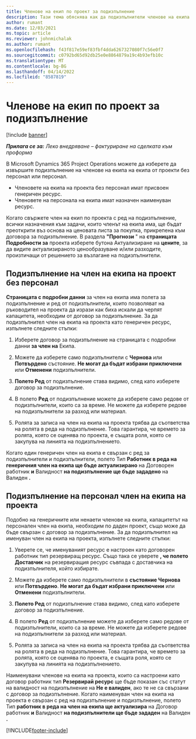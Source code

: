 ```yaml
---
title: Членове на екип по проект за подизпълнение
description: Тази тема обяснява как да подизпълнители членове на екипа на проекта в Microsoft Dynamics 365 Project Operations.
author: rumant
ms.date: 12/03/2021
ms.topic: article
ms.reviewer: johnmichalak
ms.author: rumant
ms.openlocfilehash: f43f817e59ef83fbf4dda6267327080f7c56e0f7
ms.sourcegitcommit: c0792bd65d92db25e0e8864879a19c4b93efb10c
ms.translationtype: MT
ms.contentlocale: bg-BG
ms.lasthandoff: 04/14/2022
ms.locfileid: "8587819"
---
```

# <a name="subcontracting-project-team-members"></a>Членове на екип по проект за подизпълнение

[!include [banner](../../includes/dataverse-preview.md)]

_**Прилага се за:** Леко внедряване – фактуриране на сделката към проформа_

В Microsoft Dynamics 365 Project Operations можете да изберете да извършите подизпълнение на членове на екипа на екипа от проекти без персонал или персонал.

- Членовете на екипа на проекта без персонал имат присвоен генеричен ресурс.
- Членовете на персонала на екипа имат назначен наименуван ресурс.

Когато свържете член на екип по проекта с ред на подизпълнение, всички назначения към задачи, които членът на екипа има, ще бъдат преоткрити въз основа на ценовата листа за покупка, прикрепена към договора за подизпълнение.  В раздела **"Прогнози** " на **страницата Подробности за** проекта изберете бутона Актуализиране на **цените**, за да видите актуализираното ценообразуване и/или разходите, произтичащи от решението за възлагане на подизпълнители. 

## <a name="subcontracting-an-unstaffed-project-team-member"></a>Подизпълнение на член на екипа на проект без персонал
**Страницата с подробни данни** за член на екипа има полета за подизпълнение и ред от подизпълнители, които позволяват на ръководител на проекта да изрази как биха искали да черпят капацитета, необходим от договор за подизпълнение. За да подизпълнител член на екипа на проекта като генеричен ресурс, изпълнете следните стъпки:

1.  Изберете договор за подизпълнение на страницата с подробни данни **за член на** Екипа.

2.  Можете да изберете само подизпълнители с **Чернова** или **Потвърдено** състояние. **Не могат да бъдат избрани приключени** или **Отменени** подизпълнители. 

3.  **Полето Ред** от подизпълнение става видимо, след като изберете договор за подизпълнение.

4.  В полето **Ред** от подизпълнение можете да изберете само редове от подизпълнители, които са за време. Не можете да изберете редове на подизпълнители за разход или материал.

5.  Ролята за записа на член на екипа на проекта трябва да съответства на ролята в реда на подизпълнение. Това гарантира, че времето за ролята, която се оценява по проекта, е същата роля, която се закупува на линията на подизпълнението. 

Когато един генеричен член на екипа е свързан с ред за подизпълнители и подизпълнители, полето Тип **Работник в реда на генеричния член на екипа ще бъде актуализирано** на Договорен работник **и** Валидност **на подизпълнение ще бъде зададено** на Валиден **.**

## <a name="subcontracting-a-staffed-project-team-member"></a>Подизпълнение на персонал член на екипа на проекта
Подобно на генеричните или ненаети членове на екипа, капацитетът на персонален член на екипа, необходим по даден проект, също може да бъде свързан с договор за подизпълнение. За да подизпълнител на именуван член на екипа на проекта, изпълнете следните стъпки:

1.  Уверете се, че именуваният ресурс е настроен като договорен работник тип резервиращ ресурс. Също така се уверете **, че полето Доставчик** на резервиращия ресурс съвпада с доставчика на подизпълнителя, който избирате. 

2.  Можете да изберете само подизпълнители в **състояние Чернова** или **Потвърдено**. **Не могат да бъдат избрани приключени** или **Отменени** подизпълнители. 

3.  **Полето Ред** от подизпълнение става видимо, след като изберете договор за подизпълнение.

4.  В полето **Ред** от подизпълнение можете да изберете само редове от подизпълнители, които са за време. Не можете да изберете редове на подизпълнители за разход или материал.

5.  Ролята за записа на член на екипа на проекта трябва да съответства на ролята в реда на подизпълнение. Това гарантира, че времето за ролята, която се оценява по проекта, е същата роля, която се закупува на линията на подизпълнението. 

Наименувани членове на екипа на проекта, които са настроени като договор работник тип **Резервирай ресурс** ще бъде показан със статут на валидност на подизпълнение на **Не е валиден**, ако те не са свързани с договор за подизпълнение. Когато наименуван член на екипа на проекта е свързан с ред на подизпълнение и подизпълнение, полето Тип **работник в реда на член на екипа ще актуализира** на Договор работник **и** Валидност **на подизпълнители ще бъде зададен** на Валиден **.**

[!INCLUDE[footer-include](../../includes/footer-banner.md)]
